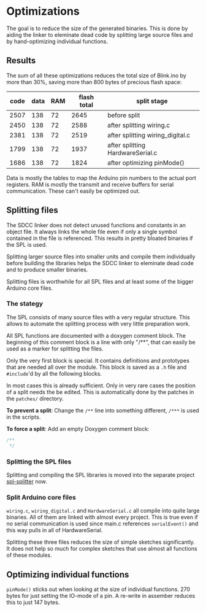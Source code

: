 # Optimizations

The goal is to reduce the size of the generated binaries. This is done by
aiding the linker to eleminate dead code by splitting large source files and
by hand-optimizing individual functions.

## Results

The sum of all these optimizations reduces the total size of Blink.ino by
more than 30%, saving more than 800 bytes of precious flash space:

   code	 |  data|    RAM|  flash total	|split stage
   ----  |  ----|   ----|   ----	|------------
   2507	 |   138|     72|   2645	|before split
   2450	 |   138|     72|   2588	|after splitting wiring.c
   2381	 |   138|     72|   2519	|after splitting wiring_digital.c
   1799	 |   138|     72|   1937	|after splitting HardwareSerial.c
   1686	 |   138|     72|   1824	|after optimizing pinMode()

Data is mostly the tables to map the Arduino pin numbers to the actual port
registers. RAM is mostly the transmit and receive buffers for serial
communication. These can't easily be optimized out.


## Splitting files

The SDCC linker does not detect unused functions and constants in an object
file. It always links the whole file even if only a single symbol contained
in the file is referenced. This results in pretty bloated binaries if the
SPL is used.

Splitting larger source files into smaller units and compile them
individually before building the libraries helps the SDCC linker to
eleminate dead code and to produce smaller binaries.

Splitting files is worthwhile for all SPL files and at least some of the
bigger Arduino core files.


### The stategy

The SPL consists of many source files with a very regular structure. This
allows to automate the splitting process with very little preparation work.

All SPL functions are documented with a doxygen comment block. The beginning
of this comment block is a line with only "/**", that can easily be used as
a marker for splitting the files.

Only the very first block is special. It contains definitions and prototypes
that are needed all over the module. This block is saved as a `.h` file and
`#include`'d by all the following blocks.

In most cases this is already sufficient. Only in very rare cases the
position of a split needs the be edited. This is automatically done by the
patches in the `patches/` directory.

**To prevent a split**: Change the `/**` line into something different, `/***`
is used in the scripts.

**To force a split**: Add an empty Doxygen comment block:
```c
/**
 */
```


### Splitting the SPL files

Splitting and compiling the SPL libraries is moved into the separate project
[spl-splitter](https://github.com/tenbaht/spl-splitter) now.



### Split Arduino core files

`wiring.c`, `wiring_digital.c` and `HardwareSerial.c` all compile into quite
large binaries. All of them are linked with almost 
every project. This is true even if no serial communication is used since
main.c references `serialEvent()` and this way pulls in all of
HardwareSerial.

Splitting these three files reduces the size of simple sketches
significantly. It does not help so much for complex sketches that use almost
all functions of these modules.



## Optimizing individual functions

`pinMode()` sticks out when looking at the size of individual functions. 270
bytes for just setting the IO-mode of a pin. A re-write in assember reduces
this to just 147 bytes.
